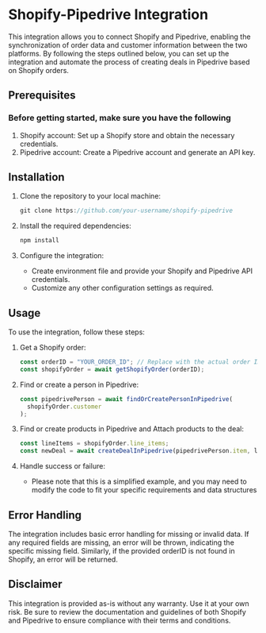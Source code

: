 # Shopify-Pipedrive Integration

This integration allows you to connect Shopify and Pipedrive, enabling the synchronization of order data and customer information between the two platforms. By following the steps outlined below, you can set up the integration and automate the process of creating deals in Pipedrive based on Shopify orders.

## Prerequisites

### Before getting started, make sure you have the following

1. Shopify account: Set up a Shopify store and obtain the necessary credentials.
2. Pipedrive account: Create a Pipedrive account and generate an API key.

## Installation

1. Clone the repository to your local machine:

   ```javascript
   git clone https://github.com/your-username/shopify-pipedrive
   ```

2. Install the required dependencies:

   ```javascript
   npm install
   ```

3. Configure the integration:

   - Create environment file and provide your Shopify and Pipedrive API credentials.
   - Customize any other configuration settings as required.

## Usage

To use the integration, follow these steps:

1. Get a Shopify order:

   ```javascript
   const orderID = "YOUR_ORDER_ID"; // Replace with the actual order ID
   const shopifyOrder = await getShopifyOrder(orderID);
   ```

2. Find or create a person in Pipedrive:

   ```javascript
   const pipedrivePerson = await findOrCreatePersonInPipedrive(
     shopifyOrder.customer
   );
   ```

3. Find or create products in Pipedrive and Attach products to the deal:

   ```javascript
   const lineItems = shopifyOrder.line_items;
   const newDeal = await createDealInPipedrive(pipedrivePerson.item, lineItems);
   ```

4. Handle success or failure:

   - Please note that this is a simplified example, and you may need to modify the code to fit your specific requirements and data structures

## Error Handling

The integration includes basic error handling for missing or invalid data. If any required fields are missing, an error will be thrown, indicating the specific missing field. Similarly, if the provided orderID is not found in Shopify, an error will be returned.

## Disclaimer

This integration is provided as-is without any warranty. Use it at your own risk. Be sure to review the documentation and guidelines of both Shopify and Pipedrive to ensure compliance with their terms and conditions.
